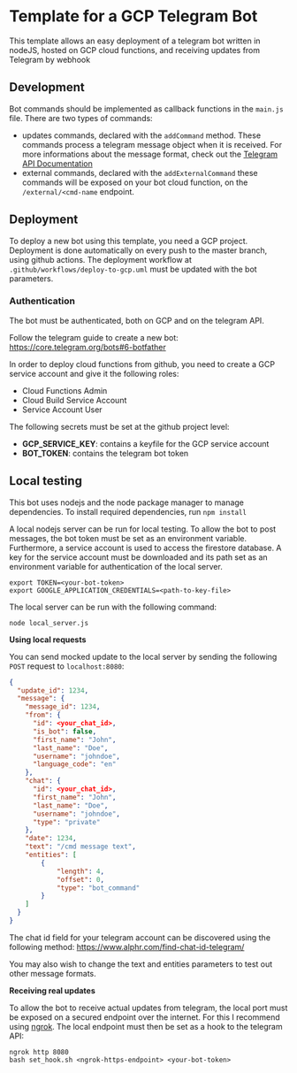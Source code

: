 # Template for a GCP Telegram Bot

This template allows an easy deployment of a telegram bot written in nodeJS,
hosted on GCP cloud functions, and receiving updates from Telegram by webhook

## Development

Bot commands should be implemented as callback functions in the `main.js` file.
There are two types of commands:
- updates commands, declared with the `addCommand` method. These commands process a telegram message object when it is received.
For more informations about the message format, check out the [Telegram API Documentation](https://core.telegram.org/bots/api#message)
- external commands, declared with the `addExternalCommand` these commands will be exposed on your bot cloud function, on the `/external/<cmd-name` endpoint.

## Deployment

To deploy a new bot using this template, you need a GCP project.
Deployment is done automatically on every push to the master branch, using github actions.
The deployment workflow at `.github/workflows/deploy-to-gcp.uml` must be updated with the bot parameters.

### Authentication

The bot must be authenticated, both on GCP and on the telegram API.

Follow the telegram guide to create a new bot: https://core.telegram.org/bots#6-botfather

In order to deploy cloud functions from github, you need to create a GCP service account and give it the following roles:
- Cloud Functions Admin
- Cloud Build Service Account
- Service Account User

The following secrets must be set at the github project level:
- **GCP_SERVICE_KEY**: contains a keyfile for the GCP service account
- **BOT_TOKEN**: contains the telegram bot token

## Local testing

This bot uses nodejs and the node package manager to manage dependencies.
To install required dependencies, run `npm install`

A local nodejs server can be run for local testing.
To allow the bot to post messages, the bot token must be set as an environment variable.
Furthermore, a service account is used to access the firestore database. A key for the service account
must be downloaded and its path set as an environment variable for authentication of the local server.
```
export TOKEN=<your-bot-token>
export GOOGLE_APPLICATION_CREDENTIALS=<path-to-key-file>
```

The local server can be run with the following command:
```
node local_server.js
```

**Using local requests**

You can send mocked update to the local server by sending the following `POST` request to `localhost:8080`:

```json
{
  "update_id": 1234,
  "message": {
    "message_id": 1234,
    "from": {
      "id": <your_chat_id>,
      "is_bot": false,
      "first_name": "John",
      "last_name": "Doe",
      "username": "johndoe",
      "language_code": "en"
    },
    "chat": {
      "id": <your_chat_id>,
      "first_name": "John",
      "last_name": "Doe",
      "username": "johndoe",
      "type": "private"
    },
    "date": 1234,
    "text": "/cmd message text",
    "entities": [
        {
            "length": 4,
            "offset": 0,
            "type": "bot_command"
        }
    ]
  }
}
```

The chat id field for your telegram account can be discovered using the following method: https://www.alphr.com/find-chat-id-telegram/

You may also wish to change the text and entities parameters to test out other message formats.

**Receiving real updates**

To allow the bot to receive actual updates from telegram, the local port must be exposed on
a secured endpoint over the internet. For this I recommend using [ngrok](https://ngrok.com/).
The local endpoint must then be set as a hook to the telegram API:
```
ngrok http 8080
bash set_hook.sh <ngrok-https-endpoint> <your-bot-token>
```